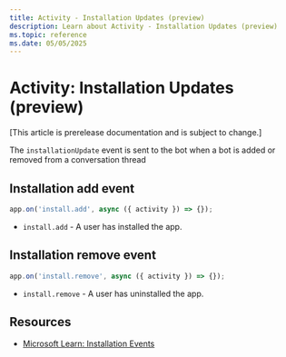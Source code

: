 ```yaml
---
title: Activity - Installation Updates (preview)
description: Learn about Activity - Installation Updates (preview)
ms.topic: reference
ms.date: 05/05/2025
---
```


# Activity: Installation Updates (preview)

[This article is prerelease documentation and is subject to change.]

The `installationUpdate` event is sent to the bot when a bot is added or removed from a conversation thread

## Installation add event

<!-- langtabs-start -->
```typescript
app.on('install.add', async ({ activity }) => {});
```
<!-- langtabs-end -->

- `install.add` - A user has installed the app.

## Installation remove event

<!-- langtabs-start -->
```typescript
app.on('install.remove', async ({ activity }) => {});
```
<!-- langtabs-end -->

- `install.remove` - A user has uninstalled the app.

## Resources

- [Microsoft Learn: Installation Events](/microsoftteams/platform/bots/how-to/conversations/subscribe-to-conversation-events#installation-update-event)